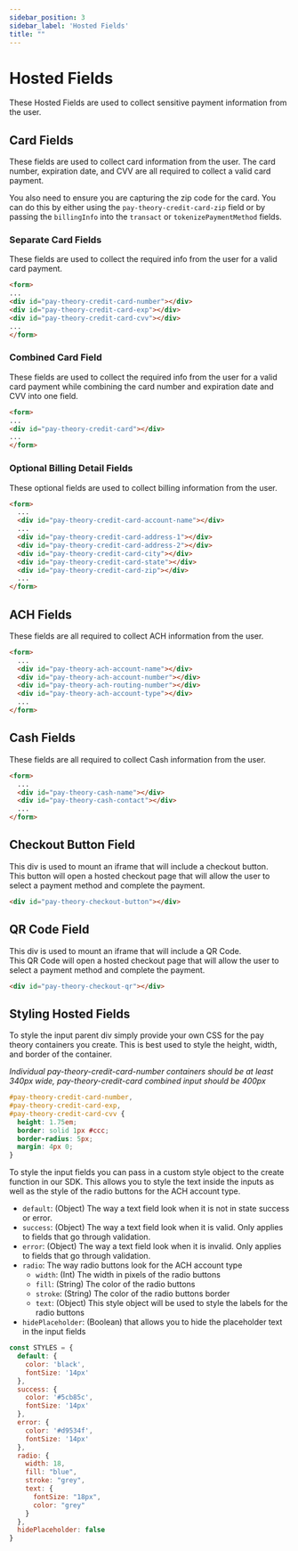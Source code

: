 ```yaml
---
sidebar_position: 3
sidebar_label: 'Hosted Fields'
title: ""
---
```


# Hosted Fields

These Hosted Fields are used to collect sensitive payment information from the user.

## Card Fields

These fields are used to collect card information from the user. The card number, expiration date, and CVV are all required to collect a valid card payment.

You also need to ensure you are capturing the zip code for the card. You can do this by either using the `pay-theory-credit-card-zip` field or by passing the `billingInfo` into the `transact` or `tokenizePaymentMethod` fields.

### Separate Card Fields

These fields are used to collect the required info from the user for a valid card payment.

```html
<form>
...
<div id="pay-theory-credit-card-number"></div>
<div id="pay-theory-credit-card-exp"></div>
<div id="pay-theory-credit-card-cvv"></div>
...
</form>
```

### Combined Card Field

These fields are used to collect the required info from the user for a valid card payment while combining the card number and expiration date and CVV into one field.

```html
<form>
...
<div id="pay-theory-credit-card"></div>
...
</form>
```

### Optional Billing Detail Fields

These optional fields are used to collect billing information from the user.

```html
<form>
  ...
  <div id="pay-theory-credit-card-account-name"></div>
  ...
  <div id="pay-theory-credit-card-address-1"></div>
  <div id="pay-theory-credit-card-address-2"></div>
  <div id="pay-theory-credit-card-city"></div>
  <div id="pay-theory-credit-card-state"></div>
  <div id="pay-theory-credit-card-zip"></div>
  ...
</form>
```

## ACH Fields

These fields are all required to collect ACH information from the user.

```html
<form>
  ...
  <div id="pay-theory-ach-account-name"></div>
  <div id="pay-theory-ach-account-number"></div>
  <div id="pay-theory-ach-routing-number"></div>
  <div id="pay-theory-ach-account-type"></div>
  ...
</form>
```

## Cash Fields

These fields are all required to collect Cash information from the user.

```html
<form>
  ...
  <div id="pay-theory-cash-name"></div>
  <div id="pay-theory-cash-contact"></div>
  ...
</form>
```

## Checkout Button Field

This div is used to mount an iframe that will include a checkout button.  
This button will open a hosted checkout page that will allow the user to select a payment method and complete the payment.

```html
<div id="pay-theory-checkout-button"></div>
```


## QR Code Field

This div is used to mount an iframe that will include a QR Code.  
This QR Code will open a hosted checkout page that will allow the user to select a payment method and complete the payment.

```html
<div id="pay-theory-checkout-qr"></div>
```

[//]: # (## Card Present Field)

[//]: # ()
[//]: # (This div is used to mount an iframe that will allow the SDK to communicate to Pay Theory.)

[//]: # ()
[//]: # (This div is required for card present to work but is not shown and is set to `display: none` by default.)

[//]: # ()
[//]: # (```html)

[//]: # (<form>)

[//]: # (...)

[//]: # (<div id="pay-theory-card-present"></div>)

[//]: # (...)

[//]: # (</form>)

[//]: # (```)


## Styling Hosted Fields

To style the input parent div simply provide your own CSS for the pay theory containers you create. This is best used to style the height, width, and border of the container.

*Individual pay-theory-credit-card-number containers should be at least 340px wide, pay-theory-credit-card combined input should be 400px*

```css
#pay-theory-credit-card-number,
#pay-theory-credit-card-exp,
#pay-theory-credit-card-cvv {
  height: 1.75em;
  border: solid 1px #ccc;
  border-radius: 5px;
  margin: 4px 0;
}
```

To style the input fields you can pass in a custom style object to the create function in our SDK. This allows you to style the text inside the inputs as well as the style of the radio buttons for the ACH account type.

- `default`: (Object) The way a text field look when it is not in state success or error.
- `success`: (Object) The way a text field look when it is valid. Only applies to fields that go through validation.
- `error`: (Object) The way a text field look when it is invalid. Only applies to fields that go through validation.
- `radio`: The way radio buttons look for the ACH account type
  - `width`: (Int) The width in pixels of the radio buttons
  - `fill`: (String) The color of the radio buttons
  - `stroke`: (String) The color of the radio buttons border
  - `text`: (Object) This style object will be used to style the labels for the radio buttons
- `hidePlaceholder`: (Boolean) that allows you to hide the placeholder text in the input fields


```javascript
const STYLES = {
  default: {
    color: 'black',
    fontSize: '14px'
  },
  success: {
    color: '#5cb85c',
    fontSize: '14px'
  },
  error: {
    color: '#d9534f',
    fontSize: '14px'
  },
  radio: {
    width: 18,
    fill: "blue",
    stroke: "grey",
    text: {
      fontSize: "18px",
      color: "grey"
    }
  },
  hidePlaceholder: false
}
```
